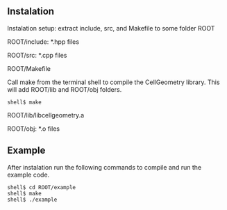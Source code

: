 ## Instalation ##

Instalation setup: extract include, src, and Makefile to some folder ROOT

ROOT/include: *.hpp files

ROOT/src: *.cpp files

ROOT/Makefile


Call make from the terminal shell to compile the CellGeometry library. This will add ROOT/lib and ROOT/obj folders.

	shell$ make

ROOT/lib/libcellgeometry.a

ROOT/obj: *.o files

## Example ##
After instalation run the following commands to compile and run the example code.

	shell$ cd ROOT/example
	shell$ make
	shell$ ./example
